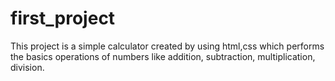 # first_project
This project is a simple calculator created by using html,css which performs the basics operations of numbers like addition, subtraction, multiplication, division.

